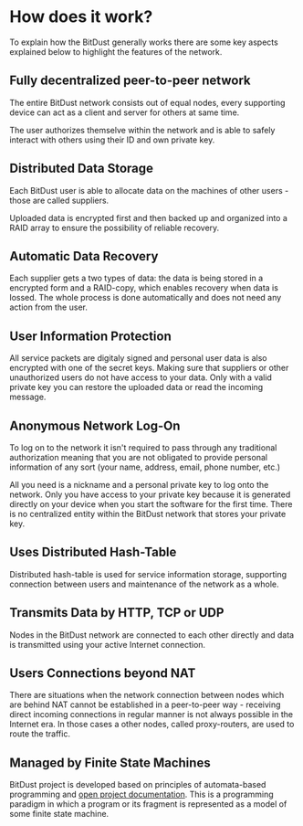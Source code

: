 # How does it work?

To explain how the BitDust generally works there are some key aspects explained below to highlight the features of the network. 


## Fully decentralized peer-to-peer network

The entire BitDust network consists out of equal nodes, every supporting device can act as a client and server for others at same time.

The user authorizes themselve within the network and is able to safely interact with others using their ID and own private key.


## Distributed Data Storage

Each BitDust user is able to allocate data on the machines of other users - those are called suppliers.

Uploaded data is encrypted first and then backed up and organized into a RAID array to ensure the possibility of reliable recovery.


## Automatic Data Recovery

Each supplier gets a two types of data: the data is being stored in a encrypted form and a RAID-copy,
which enables recovery when data is lossed. The whole process is done automatically and does not need
any action from the user.


## User Information Protection

All service packets are digitaly signed and personal user data is also encrypted with one of the secret keys. Making sure that suppliers or other
unauthorized users do not have access to your data. Only with a valid private key you can restore the uploaded data or read the incoming message.


## Anonymous Network Log-On

To log on to the network it isn't required to pass through any traditional authorization meaning that you are not obligated to provide personal information of any sort (your name, address, email, phone number, etc.)

All you need is a nickname and a personal private key to log onto the network. Only you have access to your private key because it is generated directly on your device
when you start the software for the first time. There is no centralized entity within the BitDust network that stores your private key.


## Uses Distributed Hash-Table

Distributed hash-table is used for service information storage, supporting connection between users and maintenance of the network as a whole.


## Transmits Data by HTTP, TCP or UDP

Nodes in the BitDust network are connected to each other directly and data is transmitted using your active Internet connection.


## Users Connections beyond NAT

There are situations when the network connection between nodes which are behind NAT cannot be established in a peer-to-peer way - receiving direct
incoming connections in regular manner is not always possible in the Internet era. In those cases a other nodes, called proxy-routers, are used to route the traffic.


## Managed by Finite State Machines

BitDust project is developed based on principles of automata-based programming and 
[open project documentation](http://is.ifmo.ru/articles_en/).
This is a programming paradigm in which a program or its fragment is represented as a model of 
some finite state machine.

